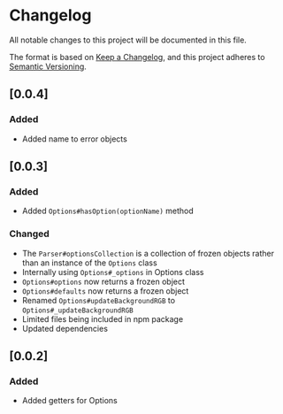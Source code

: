 # Changelog

All notable changes to this project will be documented in this file.

The format is based on [Keep a Changelog](https://keepachangelog.com/en/1.0.0/),
and this project adheres to [Semantic Versioning](https://semver.org/spec/v2.0.0.html).

## [0.0.4]

### Added

- Added name to error objects

## [0.0.3]

### Added

- Added `Options#hasOption(optionName)` method

### Changed

- The `Parser#optionsCollection` is a collection of frozen objects rather than an instance of the `Options` class
- Internally using `Options#_options` in Options class
- `Options#options` now returns a frozen object
- `Options#defaults` now returns a frozen object
- Renamed `Options#updateBackgroundRGB` to `Options#_updateBackgroundRGB`
- Limited files being included in npm package
- Updated dependencies

## [0.0.2]

### Added

- Added getters for Options
